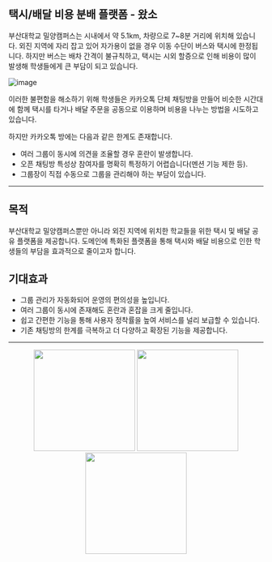 ## 택시/배달 비용 분배 플랫폼 - 왔소
부산대학교 밀양캠퍼스는 시내에서 약 5.1km, 차량으로 7~8분 거리에 위치해 있습니다. 외진 지역에 자리 잡고 있어 자가용이 없을 경우 이동 수단이 버스와 택시에 한정됩니다. 하지만 버스는 배차 간격이 불규칙하고, 택시는 시외 할증으로 인해 비용이 많이 발생해 학생들에게 큰 부담이 되고 있습니다.

![image](https://github.com/user-attachments/assets/0c0defcc-7963-4081-9e5d-fec4dc01ba26)

이러한 불편함을 해소하기 위해 학생들은 카카오톡 단체 채팅방을 만들어 비슷한 시간대에 함께 택시를 타거나 배달 주문을 공동으로 이용하며 비용을 나누는 방법을 시도하고 있습니다.

하지만 카카오톡 방에는 다음과 같은 한계도 존재합니다.
- 여러 그룹이 동시에 의견을 조율할 경우 혼란이 발생합니다.
- 오픈 채팅방 특성상 참여자를 명확히 특정하기 어렵습니다(멘션 기능 제한 등).
- 그룹장이 직접 수동으로 그룹을 관리해야 하는 부담이 있습니다.
---
## 목적
부산대학교 밀양캠퍼스뿐만 아니라 외진 지역에 위치한 학교들을 위한 택시 및 배달 공유 플랫폼을 제공합니다.
도메인에 특화된 플랫폼을 통해 택시와 배달 비용으로 인한 학생들의 부담을 효과적으로 줄이고자 합니다.

## 기대효과
- 그룹 관리가 자동화되어 운영의 편의성을 높입니다.
- 여러 그룹이 동시에 존재해도 혼란과 혼잡을 크게 줄입니다.
- 쉽고 간편한 기능을 통해 사용자 정착률을 높여 서비스를 널리 보급할 수 있습니다.
- 기존 채팅방의 한계를 극복하고 더 다양하고 확장된 기능을 제공합니다.
---
<p align="center">
  <img src="https://github.com/user-attachments/assets/ba5bf48b-0178-4fa0-b345-f738ac066fae" width="200">
  <img src="https://github.com/user-attachments/assets/c8b47b83-9916-4670-8da2-f0dd149dc103" width="200">
  <img src="https://github.com/user-attachments/assets/6f142604-f006-4941-8bcc-e5ef120aea79" width="200">
</p>
